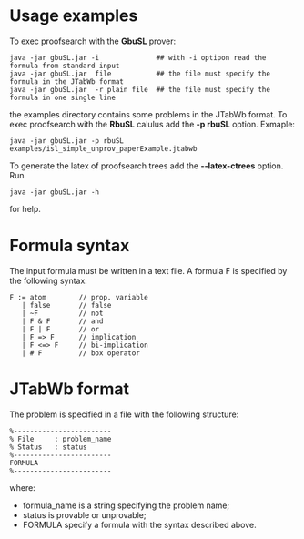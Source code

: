 # Usage examples

To exec proofsearch with the **GbuSL** prover:

```
java -jar gbuSL.jar -i              ## with -i optipon read the formula from standard input
java -jar gbuSL.jar  file           ## the file must specify the formula in the JTabWb format
java -jar gbuSL.jar  -r plain file  ## the file must specify the formula in one single line
```

the examples directory contains some problems in the JTabWb format.
To exec proofsearch with the **RbuSL** calulus add the **-p rbuSL**
option. Exmaple:

```
java -jar gbuSL.jar -p rbuSL examples/isl_simple_unprov_paperExample.jtabwb
```

To generate the latex of proofsearch trees add the **--latex-ctrees** option. Run

```
java -jar gbuSL.jar -h
```
for help.




# Formula syntax

The input formula must be written in a text file. A formula F is specified by the following syntax:

```
F := atom        // prop. variable
   | false       // false
   | ~F          // not 
   | F & F       // and
   | F | F       // or
   | F => F      // implication
   | F <=> F     // bi-implication
   | # F         // box operator
```

# JTabWb format

The problem is specified in a file with the following structure:

```
%------------------------
% File     : problem_name
% Status   : status
%------------------------
FORMULA
%------------------------
```

where:
- formula_name is a string specifying the problem name;
- status is provable or unprovable;
- FORMULA specify a formula with the syntax described above.